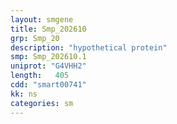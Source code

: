 ```yaml
---
layout: smgene
title: Smp_202610
grp: Smp_20
description: "hypothetical protein"
smp: Smp_202610.1
uniprot: "G4VHH2"
length:   405
cdd: "smart00741"
kk: ns
categories: sm
---
```

